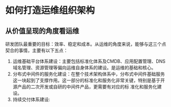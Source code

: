 # 如何打造运维组织架构

## 从价值呈现的角度看运维

研发团队最重要的目标：效率、稳定和成本。从运维的角度来说，能够与这三个点契合的事情，主要有以下五点：

1. 运维基础平台体系建设：主要包括标准化体系及CMDB、应用配置管理、DNS域名管理、资源管理等偏向运维自身体系的建设。是运维的基础和核心。
2. 分布式中间件的服务化建设：在整个技术架构体系中，分布式中间件基础服务这一块起到了支撑作用。这一部分的标准化和服务化非常关键，特别是基于开源产品的二次开发或自研的中间件产品，更需要有对应的标 准化和服务化建设。  
3. 持续交付体系建设:  